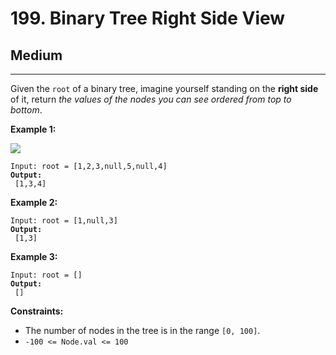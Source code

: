 # 199. Binary Tree Right Side View

## Medium

***

Given the `root` of a binary tree, imagine yourself standing on the **right side** of it, return _the values of the nodes you can see ordered from top to bottom_.

&#x20;

**Example 1:**

![](https://assets.leetcode.com/uploads/2021/02/14/tree.jpg)

<pre><code>Input: root = [1,2,3,null,5,null,4]
<strong>Output:
</strong> [1,3,4]</code></pre>

**Example 2:**

<pre><code>Input: root = [1,null,3]
<strong>Output:
</strong> [1,3]</code></pre>

**Example 3:**

<pre><code>Input: root = []
<strong>Output:
</strong> []</code></pre>

&#x20;

**Constraints:**

* The number of nodes in the tree is in the range `[0, 100]`.
* `-100 <= Node.val <= 100`
